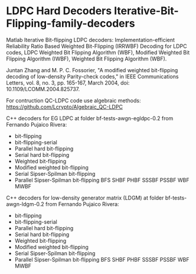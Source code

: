 # LDPC Hard Decoders Iterative-Bit-Flipping-family-decoders
Matlab Iterative Bit-flipping LDPC decoders: Implementation-efficient Reliability Ratio Based Weighted Bit-Flipping (IRRWBF) Decoding for LDPC codes, LDPC Weighted Bit Flipping Algorithm (WBF), Modified Weighted Bit Flipping Algorithm (IWBF), Weighted Bit Flipping Algorithm (WBF).  


Juntan Zhang and M. P. C. Fossorier, "A modified weighted bit-flipping decoding of low-density Parity-check codes," in IEEE Communications Letters, vol. 8, no. 3, pp. 165-167, March 2004, doi: 10.1109/LCOMM.2004.825737.

For contruction QC-LDPC code use algebraic methods: https://github.com/Lcrypto/Algebraic_QC-LDPC 

C++ decoders for EG LDPC at folder bf-tests-awgn-egldpc-0.2 from Fernando Pujaico Rivera: 
* bit-flipping
 * bit-flipping-serial
 * Parallel hard bit-flipping
 * Serial hard bit-flipping
 * Weighted bit-flipping
 * Modified weighted bit-flipping
 * Serial Sipser-Spilman bit-flipping
 * Parallel Sipser-Spilman bit-flipping
BFS SHBF PHBF SSSBF PSSBF WBF MWBF

C++ decoders for  low-density generator matrix (LDGM)  at folder bf-tests-awgn-ldgm-0.2 from Fernando Pujaico Rivera: 
* bit-flipping
 * bit-flipping-serial
 * Parallel hard bit-flipping
 * Serial hard bit-flipping
 * Weighted bit-flipping
 * Modified weighted bit-flipping
 * Serial Sipser-Spilman bit-flipping
 * Parallel Sipser-Spilman bit-flipping
BFS SHBF PHBF SSSBF PSSBF WBF MWBF
